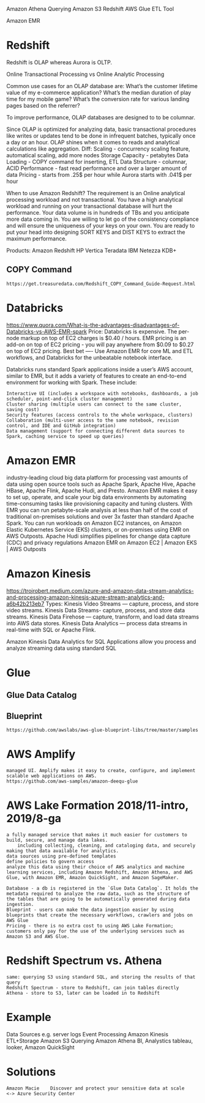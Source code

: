 

Amazon Athena	Querying
Amazon S3
Redshift
AWS Glue		ETL Tool



Amazon EMR


# Redshift
Redshift is OLAP whereas Aurora is OLTP.

Online Transactional Processing	vs Online Analytic Processing

Common use cases for an OLAP database are:
    What’s the customer lifetime value of my e-commerce application?
    What’s the median duration of play time for my mobile game?
    What’s the conversion rate for various landing pages based on the referrer?

To improve performance, OLAP databases are designed to to be columnar.

Since OLAP is optimized for analyzing data, basic transactional procedures like writes or updates tend to be done in infrequent batches, typically once a day or an hour. OLAP shines when it comes to reads and analytical calculations like aggregation. 
Diff:
	Scaling				- concurrency scaling feature, automatical scaling, add more nodes
	Storage Capacity	- petabytes
	Data Loading		- COPY command for inserting, ETL
	Data Structure		- columnar, ACID
	Performance			- fast read performance and over a larger amount of data
	Pricing				- starts from .25$ per hour while Aurora starts with .041$ per hour

When to use Amazon Redshift?
    The requirement is an Online analytical processing workload and not transactional.
    You have a high analytical workload and running on your transactional database will hurt the performance.
    Your data volume is in hundreds of TBs and you anticipate more data coming in.
    You are willing to let go of the consistency compliance and will ensure the uniqueness of your keys on your own.
    You are ready to put your head into designing SORT KEYS and DIST KEYS to extract the maximum performance.

Products:
    Amazon Redshift
    HP Vertica
    Teradata
    IBM Netezza
    KDB+


## COPY Command
	https://get.treasuredata.com/Redshift_COPY_Command_Guide-Request.html



# Databricks
https://www.quora.com/What-is-the-advantages-disadvantages-of-Databricks-vs-AWS-EMR-spark
Price: Databricks is expensive. The per-node markup on top of EC2 charges is $0.40 / hours. EMR pricing is an add-on on top of EC2 pricing - you will pay anywhere from $0.09 to $0.27 on top of EC2 pricing.
Best bet —- Use Amazon EMR for core ML and ETL workflows, and Databricks for the unbeatable notebook interface.

Databricks runs standard Spark applications inside a user’s AWS account, similar to EMR, but it adds a variety of features to create an end-to-end environment for working with Spark. These include:

    Interactive UI (includes a workspace with notebooks, dashboards, a job scheduler, point-and-click cluster management)
    Cluster sharing (multiple users can connect to the same cluster, saving cost)
    Security features (access controls to the whole workspace, clusters)
    Collaboration (multi-user access to the same notebook, revision control, and IDE and GitHub integration)
    Data management (support for connecting different data sources to Spark, caching service to speed up queries)


# Amazon EMR
industry-leading cloud big data platform for processing vast amounts of data using open source tools such as Apache Spark, Apache Hive, Apache HBase, Apache Flink, Apache Hudi, and Presto. Amazon EMR makes it easy to set up, operate, and scale your big data environments by automating time-consuming tasks like provisioning capacity and tuning clusters. With EMR you can run petabyte-scale analysis at less than half of the cost of traditional on-premises solutions and over 3x faster than standard Apache Spark. You can run workloads on Amazon EC2 instances, on Amazon Elastic Kubernetes Service (EKS) clusters, or on-premises using EMR on AWS Outposts.
Apache Hudi simplifies pipelines for change data capture (CDC) and privacy regulations
Amazon EMR on Amazon EC2 | Amazon EKS | AWS Outposts



# Amazon Kinesis
https://trojrobert.medium.com/azure-and-amazon-data-stream-analytics-and-processing-amazon-kinesis-azure-stream-analytics-and-a6b42b213eb7
	Types:
	Kinesis Video Streams — capture, process, and store video streams.
	Kinesis Data Streams- capture, process, and store data streams.
	Kinesis Data Firehose — capture, transform, and load data streams into AWS data stores.
	Kinesis Data Analytics — process data streams in real-time with SQL or Apache Flink.

Amazon Kinesis Data Analytics for SQL Applications
	allow you process and analyze streaming data using standard SQL

# Glue
## Glue Data Catalog

## Blueprint
	https://github.com/awslabs/aws-glue-blueprint-libs/tree/master/samples


# AWS Amplify
	managed UI. Amplify makes it easy to create, configure, and implement scalable web applications on AWS.
	https://github.com/aws-samples/amazon-deequ-glue


# AWS Lake Formation		2018/11-intro, 2019/8-ga
	a fully managed service that makes it much easier for customers to build, secure, and manage data lakes.
		including collecting, cleaning, and cataloging data, and securely making that data available for analytics.
	data sources using pre-defined templates
	define policies to govern access
	analyze this data using their choice of AWS analytics and machine learning services, including Amazon Redshift, Amazon Athena, and AWS Glue, with Amazon EMR, Amazon QuickSight, and Amazon SageMaker.

	Database - a db is registered in the `Glue Data Catalog`. It holds the metadata required to analyze the raw data, such as the structure of the tables that are going to be automatically generated during data ingestion.
	Blueprint - users can make the data ingestion easier by using blueprints that create the necessary workflows, crawlers and jobs on AWS Glue
	Pricing - there is no extra cost to using AWS Lake Formation; customers only pay for the use of the underlying services such as Amazon S3 and AWS Glue.


# Redshift Spectrum vs. Athena
	same: querying S3 using standard SQL, and storing the results of that query
	Redshift Spectrum - store to Redshift, can join tables directly
	Athena - store to S3, later can be loaded in to Redshift


# Example
Data Sources		e.g. server logs
Event Processing	Amazon Kinesis
ETL+Storage			Amazon S3
Querying			Amazon Athena
BI, Analystics		tableau, looker, Amazon QuickSight



# Solutions
	Amazon Macie	Discover and protect your sensitive data at scale		<-> Azure Security Center



